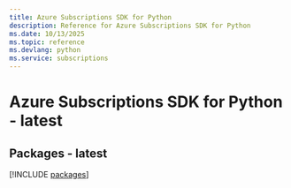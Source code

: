 ```yaml
---
title: Azure Subscriptions SDK for Python
description: Reference for Azure Subscriptions SDK for Python
ms.date: 10/13/2025
ms.topic: reference
ms.devlang: python
ms.service: subscriptions
---
```

# Azure Subscriptions SDK for Python - latest
## Packages - latest
[!INCLUDE [packages](subscriptions-index.md)]